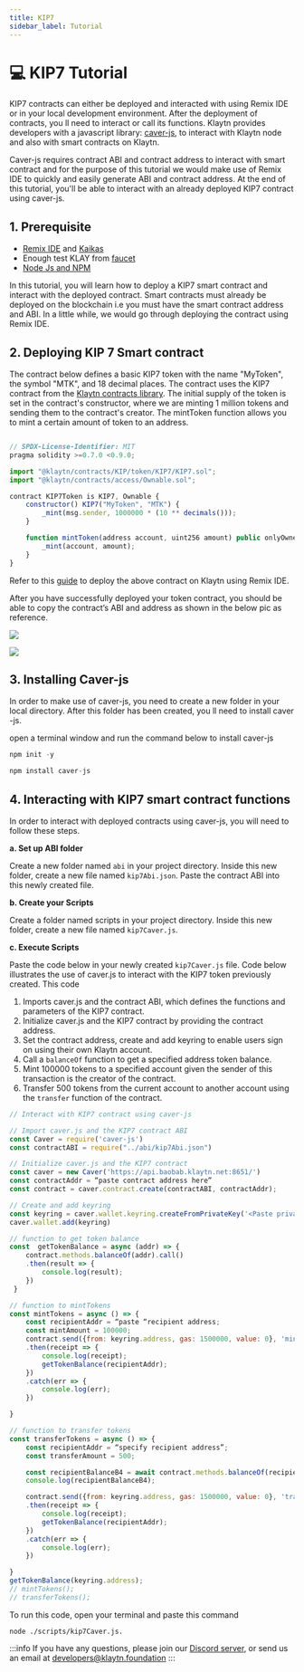 ```yaml
---
title: KIP7
sidebar_label: Tutorial
---
```


# 💻 KIP7 Tutorial

KIP7 contracts can either be deployed and interacted with using Remix IDE or in your local development environment. After the deployment of contracts, you ll need to interact or call its functions. Klaytn provides developers with a javascript library: [caver-js](https://docs.klaytn.foundation/content/dapp/sdk/caver-js), to interact with Klaytn node and also with smart contracts on Klaytn.

Caver-js requires contract ABI and contract address to interact with smart contract and for the purpose of this tutorial we would make use of Remix IDE to quickly and easily generate ABI and contract address. At the end of this tutorial, you'll be able to interact with an already deployed KIP7 contract using caver-js.

## 1. Prerequisite <a id="KIP7 Tutorial Prerequsite"></a>

* [Remix IDE](https://docs.klaytn.foundation/content/dapp/tutorials/connecting-remix#connecting-klaytn-remix-using-kaikas) and [Kaikas](https://kaikas.zendesk.com/hc/en-us/articles/6657796272793-How-do-I-install-PC-Kaikas-)
* Enough test KLAY from [faucet](https://baobab.wallet.klaytn.foundation/faucet)
* [Node Js and NPM](https://kinsta.com/blog/how-to-install-node-js/)

In this tutorial, you will learn how to deploy a KIP7 smart contract and interact with the deployed contract. Smart contracts must already be deployed on the blockchain i.e you must have the smart contract address and ABI. In a little while, we would go through deploying the contract using Remix IDE.

## 2. Deploying KIP 7 Smart contract <a id="Deploying KIP 7 Smart contract"></a>

The contract below defines a basic KIP7 token with the name "MyToken", the symbol "MTK", and 18 decimal places. The contract uses the KIP7 contract from the [Klaytn contracts library](https://github.com/klaytn/klaytn-contracts). The initial supply of the token is set in the contract's constructor, where we are minting 1 million tokens and sending them to the contract's creator. The mintToken function allows you to mint a certain amount of token to an address.

```javascript title="KIP7Token.sol"

// SPDX-License-Identifier: MIT
pragma solidity >=0.7.0 <0.9.0;

import "@klaytn/contracts/KIP/token/KIP7/KIP7.sol";
import "@klaytn/contracts/access/Ownable.sol";

contract KIP7Token is KIP7, Ownable {
    constructor() KIP7("MyToken", "MTK") {
        _mint(msg.sender, 1000000 * (10 ** decimals()));
    }

    function mintToken(address account, uint256 amount) public onlyOwner {
        _mint(account, amount);
    }
}

```

Refer to this [guide](https://docs.klaytn.foundation/content/dapp/tutorials/connecting-remix#connecting-klaytn-remix-using-kaikas) to deploy the above contract on Klaytn using Remix IDE.

After you have successfully deployed your token contract, you should be able to copy the contract’s ABI and address as shown in the below pic as reference. 

![](/images/kip7-contract-abi.png)

![](/images/kip7-contract-address.png)

## 3. Installing Caver-js <a id="Installing Caver-js"></a>
In order to make use of caver-js, you need to create a new folder in your local directory. After this folder has been created, you ll need to install caver -js. 

open a terminal window and run the command below to install caver-js

```javascript
npm init -y

npm install caver-js
```

## 4. Interacting with KIP7 smart contract functions <a id="Interacting with KIP7 smart contract functions"></a>
In order to interact with deployed contracts using caver-js, you will need to follow these steps.

**a. Set up ABI folder**

Create a new folder named `abi`  in your project directory. Inside this new folder, create a new file named `kip7Abi.json`. Paste the contract ABI into this newly created file.

**b. Create your Scripts**

Create a folder named scripts in your project directory. Inside this new folder, create a new file named `kip7Caver.js`. 

**c. Execute Scripts**

Paste the code below in your newly created `kip7Caver.js` file. Code below illustrates the use of caver.js to interact with the KIP7 token previously created. This code 

1. Imports caver.js and the contract ABI, which defines the functions and parameters of the KIP7 contract.
2. Initialize caver.js and the KIP7 contract by providing the contract address.
3. Set the contract address, create and add keyring to enable users sign on using their own Klaytn account. 
4. Call a `balanceOf` function to get a specified address token balance. 
5. Mint 100000 tokens to a  specified account given the sender of this transaction is the creator of the contract. 
6. Transfer 500  tokens from the current account to another account using the `transfer` function of the contract.


```javascript
// Interact with KIP7 contract using caver-js

// Import caver.js and the KIP7 contract ABI
const Caver = require('caver-js')
const contractABI = require("../abi/kip7Abi.json")

// Initialize caver.js and the KIP7 contract
const caver = new Caver('https://api.baobab.klaytn.net:8651/')
const contractAddr = “paste contract address here”
const contract = caver.contract.create(contractABI, contractAddr);

// Create and add keyring
const keyring = caver.wallet.keyring.createFromPrivateKey('<Paste private key from Kaikas Wallet>')
caver.wallet.add(keyring)

// function to get token balance
const  getTokenBalance = async (addr) => {
    contract.methods.balanceOf(addr).call()
    .then(result => {
        console.log(result);
    })
 }

// function to mintTokens 
const mintTokens = async () => {
    const recipientAddr = “paste “recipient address;
    const mintAmount = 100000;
    contract.send({from: keyring.address, gas: 1500000, value: 0}, 'mintToken', recipientAddr, mintAmount)
    .then(receipt => {
        console.log(receipt);
        getTokenBalance(recipientAddr);
    })
    .catch(err => {
        console.log(err);
    })

}

// function to transfer tokens
const transferTokens = async () => {
    const recipientAddr = “specify recipient address”;
    const transferAmount = 500;

    const recipientBalanceB4 = await contract.methods.balanceOf(recipientAddr).call();
    console.log(recipientBalanceB4);

    contract.send({from: keyring.address, gas: 1500000, value: 0}, 'transfer', recipientAddr, transferAmount)
    .then(receipt => {
        console.log(receipt);
        getTokenBalance(recipientAddr);
    })
    .catch(err => {
        console.log(err);
    })

}
getTokenBalance(keyring.address);
// mintTokens();
// transferTokens();

```

To run this code, open your terminal and paste this command

```javacript
node ./scripts/kip7Caver.js.
```

:::info
If you have any questions, please join our [Discord server](https://discord.io/KlaytnOfficial), or send us an email at developers@klaytn.foundation
:::


